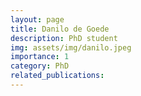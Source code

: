 ```yaml
---
layout: page
title: Danilo de Goede
description: PhD student
img: assets/img/danilo.jpeg
importance: 1
category: PhD
related_publications: 
---
```

